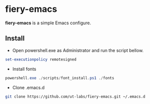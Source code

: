# fiery-emacs

**fiery-emacs** is a simple Emacs configure.

## Install

- Open powershell.exe as Administrator and run the script bellow.
```powershell
set-executionpolicy remotesigned
```
- Install fonts
```powershell
powershell.exe ./scripts/font_install.ps1 ./fonts
```
- Clone .emacs.d
```bash
git clone https://github.com/ut-labs/fiery-emacs.git ~/.emacs.d
```
